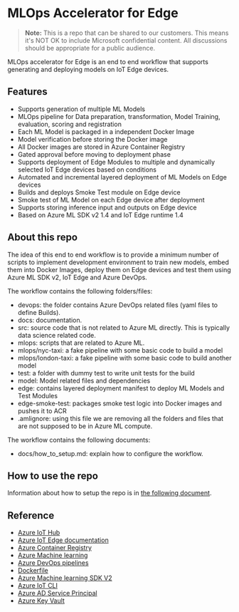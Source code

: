 # MLOps Accelerator for Edge

> **Note:**
> This is a repo that can be shared to our customers. This means it's NOT OK to include Microsoft confidential
> content. All discussions should be appropriate for a public audience.

MLOps accelerator for Edge is an end to end workflow that supports generating and deploying models on IoT Edge devices. 

## Features

- Supports generation of multiple ML Models
- MLOps pipeline for Data preparation, transformation, Model Training, evaluation, scoring and registration 
- Each ML Model is packaged in a independent Docker Image
- Model verification before storing the Docker image
- All Docker images are stored in Azure Container Registry
- Gated approval before moving to deployment phase
- Supports deployment of Edge Modules to multiple and dynamically selected IoT Edge devices based on conditions
- Automated and incremental layered deployment of ML Models on Edge devices 
- Builds and deploys Smoke Test module on Edge device
- Smoke test of ML Model on each Edge device after deployment
- Supports storing inference input and outputs on Edge device
- Based on Azure ML SDK v2 1.4 and IoT Edge runtime 1.4

## About this repo

The idea of this end to end workflow is to provide a minimum number of scripts to implement development environment to train new models, embed them into Docker Images, deploy them on Edge devices and test them using Azure ML SDK v2, IoT Edge and Azure DevOps.

The workflow contains the following folders/files:

- devops: the folder contains Azure DevOps related files (yaml files to define Builds).
- docs: documentation.
- src: source code that is not related to Azure ML directly. This is typically data science related code.
- mlops: scripts that are related to Azure ML.
- mlops/nyc-taxi: a fake pipeline with some basic code to build a model
- mlops/london-taxi: a fake pipeline with some basic code to build another model
- test: a folder with dummy test to write unit tests for the build
- model: Model related files and dependencies
- edge: contains layered deployment manifest to deploy ML Models and Test Modules
- edge-smoke-test: packages smoke test logic into Docker images and pushes it to ACR
- .amlignore: using this file we are removing all the folders and files that are not supposed to be in Azure ML compute.

The workflow contains the following documents:

- docs/how_to_setup.md: explain how to configure the workflow.

## How to use the repo

Information about how to setup the repo is in [the following document](./docs/how_to_setup.md).  

## Reference

* [Azure IoT Hub](https://azure.microsoft.com/en-gb/products/iot-hub)
* [Azure IoT Edge documentation](https://learn.microsoft.com/en-us/azure/iot-edge/?view=iotedge-1.4)
* [Azure Container Registry](https://azure.microsoft.com/en-us/products/container-registry/)
* [Azure Machine learning](https://docs.microsoft.com/azure/machine-learning)
* [Azure DevOps pipelines](https://learn.microsoft.com/en-gb/azure/devops/pipelines/)
* [Dockerfile](https://docs.docker.com/engine/reference/builder/)
* [Azure Machine learning SDK V2](https://learn.microsoft.com/en-gb/python/api/overview/azure/ai-ml-readme?view=azure-python)
* [Azure IoT CLI](https://learn.microsoft.com/en-us/cli/azure/azure-cli-reference-for-iot)
* [Azure AD Service Principal](https://learn.microsoft.com/en-us/azure/active-directory/develop/howto-create-service-principal-portal)
* [Azure Key Vault](https://learn.microsoft.com/en-gb/azure/key-vault/general/)